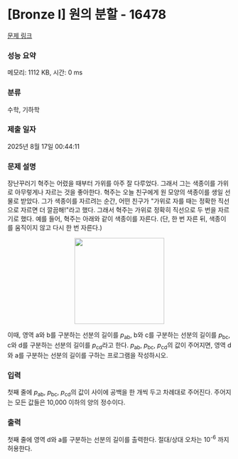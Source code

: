 # [Bronze I] 원의 분할 - 16478 

[문제 링크](https://www.acmicpc.net/problem/16478) 

### 성능 요약

메모리: 1112 KB, 시간: 0 ms

### 분류

수학, 기하학

### 제출 일자

2025년 8월 17일 00:44:11

### 문제 설명

<p>장난꾸러기 혁주는 어렸을 때부터 가위를 아주 잘 다루었다. 그래서 그는 색종이를 가위로 아무렇게나 자르는 것을 좋아한다. 혁주는 오늘 친구에게 원 모양의 색종이를 생일 선물로 받았다. 그가 색종이를 자르려는 순간, 어떤 친구가 "가위로 자를 때는 정확한 직선으로 자르면 더 깔끔해!"라고 했다. 그래서 혁주는 가위로 정확히 직선으로 두 번을 자르기로 했다. 예를 들어, 혁주는 아래와 같이 색종이를 자른다. (단, 한 번 자른 뒤, 색종이를 움직이지 않고 다시 한 번 자른다.)</p>

<p style="text-align: center;"><img alt="" src="https://upload.acmicpc.net/d145b442-6d2d-46d1-af78-852ffe9808e2/" style="width: 202px; height: 194px;"></p>

<p>이때, 영역 a와 b를 구분하는 선분의 길이를 <em>p</em><sub>ab</sub>, b와 c를 구분하는 선분의 길이를 <em>p</em><sub>bc</sub>, c와 d를 구분하는 선분의 길이를 <em>p</em><sub>cd</sub>라고 한다. <em>p</em><sub>ab</sub>, <em>p</em><sub>bc</sub>, <em>p</em><sub>cd</sub>의 값이 주어지면, 영역 d와 a를 구분하는 선분의 길이를 구하는 프로그램을 작성하시오.</p>

### 입력 

 <p>첫째 줄에 <em>p</em><sub>ab</sub>, <em>p</em><sub>bc</sub>, <em>p</em><sub>cd</sub>의 값이 사이에 공백을 한 개씩 두고 차례대로 주어진다. 주어지는 모든 값들은 10,000 이하의 양의 정수이다.</p>

### 출력 

 <p>첫째 줄에 영역 d와 a를 구분하는 선분의 길이를 출력한다. 절대/상대 오차는 10<sup>-6</sup> 까지 허용한다.</p>

